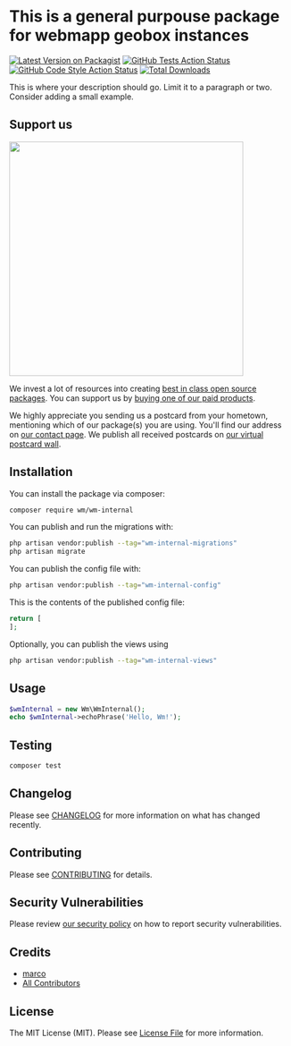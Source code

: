 # This is a general purpouse package for webmapp geobox instances

[![Latest Version on Packagist](https://img.shields.io/packagist/v/wm/wm-internal.svg?style=flat-square)](https://packagist.org/packages/wm/wm-internal)
[![GitHub Tests Action Status](https://img.shields.io/github/actions/workflow/status/wm/wm-internal/run-tests.yml?branch=main&label=tests&style=flat-square)](https://github.com/wm/wm-internal/actions?query=workflow%3Arun-tests+branch%3Amain)
[![GitHub Code Style Action Status](https://img.shields.io/github/actions/workflow/status/wm/wm-internal/fix-php-code-style-issues.yml?branch=main&label=code%20style&style=flat-square)](https://github.com/wm/wm-internal/actions?query=workflow%3A"Fix+PHP+code+style+issues"+branch%3Amain)
[![Total Downloads](https://img.shields.io/packagist/dt/wm/wm-internal.svg?style=flat-square)](https://packagist.org/packages/wm/wm-internal)

This is where your description should go. Limit it to a paragraph or two. Consider adding a small example.

## Support us

[<img src="https://github-ads.s3.eu-central-1.amazonaws.com/wm-internal.jpg?t=1" width="419px" />](https://spatie.be/github-ad-click/wm-internal)

We invest a lot of resources into creating [best in class open source packages](https://spatie.be/open-source). You can support us by [buying one of our paid products](https://spatie.be/open-source/support-us).

We highly appreciate you sending us a postcard from your hometown, mentioning which of our package(s) you are using. You'll find our address on [our contact page](https://spatie.be/about-us). We publish all received postcards on [our virtual postcard wall](https://spatie.be/open-source/postcards).

## Installation

You can install the package via composer:

```bash
composer require wm/wm-internal
```

You can publish and run the migrations with:

```bash
php artisan vendor:publish --tag="wm-internal-migrations"
php artisan migrate
```

You can publish the config file with:

```bash
php artisan vendor:publish --tag="wm-internal-config"
```

This is the contents of the published config file:

```php
return [
];
```

Optionally, you can publish the views using

```bash
php artisan vendor:publish --tag="wm-internal-views"
```

## Usage

```php
$wmInternal = new Wm\WmInternal();
echo $wmInternal->echoPhrase('Hello, Wm!');
```

## Testing

```bash
composer test
```

## Changelog

Please see [CHANGELOG](CHANGELOG.md) for more information on what has changed recently.

## Contributing

Please see [CONTRIBUTING](CONTRIBUTING.md) for details.

## Security Vulnerabilities

Please review [our security policy](../../security/policy) on how to report security vulnerabilities.

## Credits

- [marco](https://github.com/marco)
- [All Contributors](../../contributors)

## License

The MIT License (MIT). Please see [License File](LICENSE.md) for more information.

